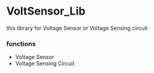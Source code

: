 # VoltSensor_Lib
this library for Voltage Sensor or Voltage Sensing circuit


### functions
- Voltage Sensor
- Voltage Sensing Circuit
